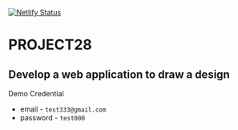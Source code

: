 [![Netlify Status](https://api.netlify.com/api/v1/badges/6016ad66-7f1c-4889-9769-3f4ce023ba23/deploy-status)](https://app.netlify.com/sites/monumental-cactus-9c47e1/deploys)

# PROJECT28

## Develop a web application to draw a design

Demo Credential 
- email - `test333@gmail.com`
- password - `test000`
